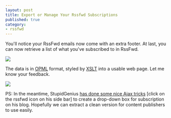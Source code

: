 ```yaml
---
layout: post
title: Export or Manage Your Rssfwd Subscriptions
published: true
category:
- rssfwd
---
```

You'll notice your RssFwd emails now come with an extra footer. At last, you can now retrieve a list of what you've subscribed to in RssFwd.   
  
[![](http://photos23.flickr.com/35084226_be3a03294c_o.jpg)](http://www.flickr.com/photos/choonkeat/35084226/)   
  
The data is in [OPML](http://www.opml.org/spec) format, styled by [XSLT](http://www.w3.org/TR/xslt) into a usable web page. Let me know your feedback.  
  
[![](http://photos23.flickr.com/35086889_43d3c29f1a_o.png)](http://www.flickr.com/photos/choonkeat/35086889/)  
  
PS: In the meantime, StupidGenius [has done some nice Ajax tricks](http://blog.stupidgenius.org/articles/2005/08/17/rssfwd) [click on the rssfwd icon on his side bar] to create a drop-down box for subscription on his blog. Hopefully we can extract a clean version for content publishers to use easily.

